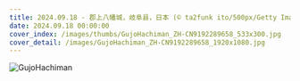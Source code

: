 ```yaml
---
title: 2024.09.18 - 郡上八幡城，岐阜县，日本 (© ta2funk ito/500px/Getty Images)
date: 2024.09.18 00:00:00
cover_index: /images/thumbs/GujoHachiman_ZH-CN9192289658_533x300.jpg
cover_detail: /images/GujoHachiman_ZH-CN9192289658_1920x1080.jpg
---
```


![GujoHachiman](/images/GujoHachiman_ZH-CN9192289658_1920x1080.jpg)
